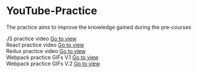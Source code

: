 # YouTube-Practice
The practice aims to improve the knowledge gained during the pre-courses  

JS practice video [Go to view](https://youtu.be/ZIQGDrOPbmo)  
React practice video [Go to view](https://youtu.be/nQDLVpXp26A)  
Redux practice video [Go to view](https://youtu.be/K7mPetdXX58)  
Webpack practice GIFs V.1 [Go to view]('WebPack/gifs/Webpack-V-1.gif)  
Webpack practice GIFs V.2 [Go to view]('WebPack/gifs/Webpack-V-2.gif)
